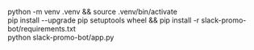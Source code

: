 python -m venv .venv && source .venv/bin/activate  
pip install --upgrade pip setuptools wheel && pip install -r slack-promo-bot/requirements.txt  
python slack-promo-bot/app.py
